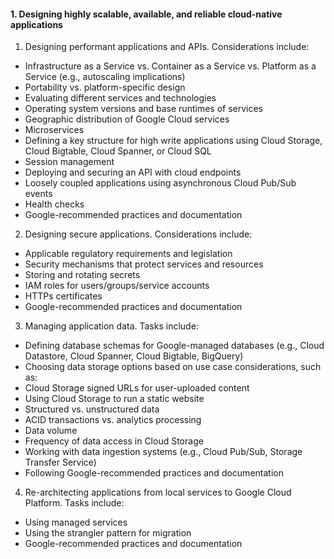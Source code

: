 

#### 1. Designing highly scalable, available, and reliable cloud-native applications

1. Designing performant applications and APIs. Considerations include:

- Infrastructure as a Service vs. Container as a Service vs. Platform as a Service (e.g., autoscaling implications)
- Portability vs. platform-specific design
- Evaluating different services and technologies
- Operating system versions and base runtimes of services
- Geographic distribution of Google Cloud services
- Microservices
- Defining a key structure for high write applications using Cloud Storage, Cloud Bigtable, Cloud Spanner, or Cloud SQL
- Session management
- Deploying and securing an API with cloud endpoints
- Loosely coupled applications using asynchronous Cloud Pub/Sub events
- Health checks
- Google-recommended practices and documentation

2. Designing secure applications. Considerations include:

- Applicable regulatory requirements and legislation
- Security mechanisms that protect services and resources
- Storing and rotating secrets
- IAM roles for users/groups/service accounts
- HTTPs certificates
- Google-recommended practices and documentation

3. Managing application data. Tasks include:

- Defining database schemas for Google-managed databases (e.g., Cloud Datastore, Cloud Spanner, Cloud Bigtable, BigQuery)
- Choosing data storage options based on use case considerations, such as:
- Cloud Storage signed URLs for user-uploaded content
- Using Cloud Storage to run a static website
- Structured vs. unstructured data
- ACID transactions vs. analytics processing
- Data volume
- Frequency of data access in Cloud Storage
- Working with data ingestion systems (e.g., Cloud Pub/Sub, Storage Transfer Service)
- Following Google-recommended practices and documentation

4. Re-architecting applications from local services to Google Cloud Platform. Tasks include:

- Using managed services
- Using the strangler pattern for migration
- Google-recommended practices and documentation

